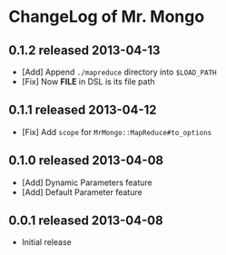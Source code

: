 ChangeLog of Mr. Mongo
======================

0.1.2 released 2013-04-13
-------------------------

- [Add] Append `./mapreduce` directory into `$LOAD_PATH`
- [Fix] Now __FILE__ in DSL is its file path

0.1.1 released 2013-04-12
-------------------------

- [Fix] Add `scope` for `MrMongo::MapReduce#to_options`

0.1.0 released 2013-04-08
-------------------------

- [Add] Dynamic Parameters feature
- [Add] Default Parameter feature

0.0.1 released 2013-04-08
-------------------------

- Initial release
